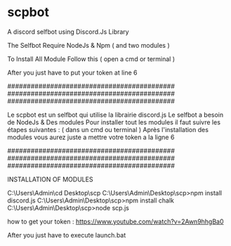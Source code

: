 # scpbot
A discord selfbot using Discord.Js Library

The Selfbot Require NodeJs & Npm ( and two modules )

To Install All Module Follow this ( open a cmd or terminal ) 

After you just have to put your token at line 6

########################################### 
########################################### 
########################################### 


Le scpbot est un selfbot qui utilise la librairie discord.js
Le selfbot a besoin de NodeJs & Des modules
Pour installer tout les modules il faut suivre les étapes suivantes : ( dans un cmd ou terminal ) 
Après l'installation des modules vous aurez juste a mettre votre token a la ligne 6


########################################### 
########################################### 
########################################### 

INSTALLATION OF MODULES

C:\Users\Admin\cd Desktop\scp
C:\Users\Admin\Desktop\scp>npm install discord.js
C:\Users\Admin\Desktop\scp>npm install chalk
C:\Users\Admin\Desktop\scp>node scp.js

how to get your token : https://www.youtube.com/watch?v=2Awn9hhgBa0

After you just have to execute launch.bat
